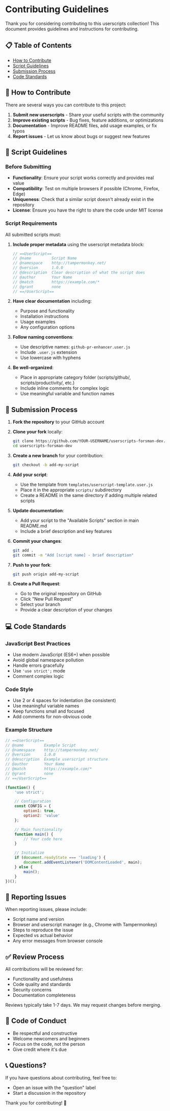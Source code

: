 # Contributing Guidelines

Thank you for considering contributing to this userscripts collection! This document provides guidelines and instructions for contributing.

## 📋 Table of Contents

- [How to Contribute](#how-to-contribute)
- [Script Guidelines](#script-guidelines)
- [Submission Process](#submission-process)
- [Code Standards](#code-standards)

## 🤝 How to Contribute

There are several ways you can contribute to this project:

1. **Submit new userscripts** - Share your useful scripts with the community
2. **Improve existing scripts** - Bug fixes, feature additions, or optimizations
3. **Documentation** - Improve README files, add usage examples, or fix typos
4. **Report issues** - Let us know about bugs or suggest new features

## 📝 Script Guidelines

### Before Submitting

- **Functionality**: Ensure your script works correctly and provides real value
- **Compatibility**: Test on multiple browsers if possible (Chrome, Firefox, Edge)
- **Uniqueness**: Check that a similar script doesn't already exist in the repository
- **License**: Ensure you have the right to share the code under MIT license

### Script Requirements

All submitted scripts must:

1. **Include proper metadata** using the userscript metadata block:
   ```javascript
   // ==UserScript==
   // @name         Script Name
   // @namespace    http://tampermonkey.net/
   // @version      1.0.0
   // @description  Clear description of what the script does
   // @author       Your Name
   // @match        https://example.com/*
   // @grant        none
   // ==/UserScript==
   ```

2. **Have clear documentation** including:
   - Purpose and functionality
   - Installation instructions
   - Usage examples
   - Any configuration options

3. **Follow naming conventions**:
   - Use descriptive names: `github-pr-enhancer.user.js`
   - Include `.user.js` extension
   - Use lowercase with hyphens

4. **Be well-organized**:
   - Place in appropriate category folder (scripts/github/, scripts/productivity/, etc.)
   - Include inline comments for complex logic
   - Use meaningful variable and function names

## 🚀 Submission Process

1. **Fork the repository** to your GitHub account

2. **Clone your fork** locally:
   ```bash
   git clone https://github.com/YOUR-USERNAME/userscripts-forsman-dev.git
   cd userscripts-forsman-dev
   ```

3. **Create a new branch** for your contribution:
   ```bash
   git checkout -b add-my-script
   ```

4. **Add your script**:
   - Use the template from `templates/userscript-template.user.js`
   - Place it in the appropriate `scripts/` subdirectory
   - Create a README in the same directory if adding multiple related scripts

5. **Update documentation**:
   - Add your script to the "Available Scripts" section in main README.md
   - Include a brief description and key features

6. **Commit your changes**:
   ```bash
   git add .
   git commit -m "Add [script name] - brief description"
   ```

7. **Push to your fork**:
   ```bash
   git push origin add-my-script
   ```

8. **Create a Pull Request**:
   - Go to the original repository on GitHub
   - Click "New Pull Request"
   - Select your branch
   - Provide a clear description of your changes

## 💻 Code Standards

### JavaScript Best Practices

- Use modern JavaScript (ES6+) when possible
- Avoid global namespace pollution
- Handle errors gracefully
- Use `'use strict';` mode
- Comment complex logic

### Code Style

- Use 2 or 4 spaces for indentation (be consistent)
- Use meaningful variable names
- Keep functions small and focused
- Add comments for non-obvious code

### Example Structure

```javascript
// ==UserScript==
// @name         Example Script
// @namespace    http://tampermonkey.net/
// @version      1.0.0
// @description  Example userscript structure
// @author       Your Name
// @match        https://example.com/*
// @grant        none
// ==/UserScript==

(function() {
    'use strict';

    // Configuration
    const CONFIG = {
        option1: true,
        option2: 'value'
    };

    // Main functionality
    function main() {
        // Your code here
    }

    // Initialize
    if (document.readyState === 'loading') {
        document.addEventListener('DOMContentLoaded', main);
    } else {
        main();
    }
})();
```

## 🐛 Reporting Issues

When reporting issues, please include:

- Script name and version
- Browser and userscript manager (e.g., Chrome with Tampermonkey)
- Steps to reproduce the issue
- Expected vs actual behavior
- Any error messages from browser console

## ✅ Review Process

All contributions will be reviewed for:

- Functionality and usefulness
- Code quality and standards
- Security concerns
- Documentation completeness

Reviews typically take 1-7 days. We may request changes before merging.

## 📜 Code of Conduct

- Be respectful and constructive
- Welcome newcomers and beginners
- Focus on the code, not the person
- Give credit where it's due

## 📞 Questions?

If you have questions about contributing, feel free to:
- Open an issue with the "question" label
- Start a discussion in the repository

Thank you for contributing! 🎉
